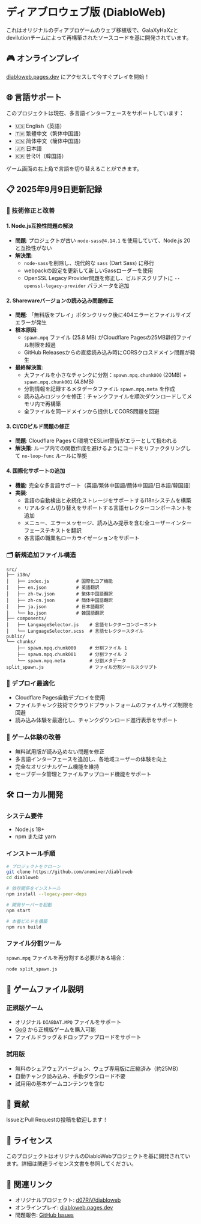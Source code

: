 # ディアブロウェブ版 (DiabloWeb)

これはオリジナルのディアブロゲームのウェブ移植版で、GalaXyHaXzとdevilutionチームによって再構築されたソースコードを基に開発されています。

## 🎮 オンラインプレイ

[diabloweb.pages.dev](https://diabloweb.pages.dev) にアクセスして今すぐプレイを開始！

## 🌐 言語サポート

このプロジェクトは現在、多言語インターフェースをサポートしています：
- 🇺🇸 English（英語）
- 🇹🇼 繁體中文（繁体中国語）
- 🇨🇳 简体中文（簡体中国語）
- 🇯🇵 日本語
- 🇰🇷 한국어（韓国語）

ゲーム画面の右上角で言語を切り替えることができます。

## 📋 2025年9月9日更新記録

### 🔧 技術修正と改善

#### 1. Node.js互換性問題の解決
- **問題**: プロジェクトが古い `node-sass@4.14.1` を使用していて、Node.js 20と互換性がない
- **解決策**: 
  - `node-sass`を削除し、現代的な `sass` (Dart Sass) に移行
  - webpackの設定を更新して新しいSassローダーを使用
  - OpenSSL Legacy Provider問題を修正し、ビルドスクリプトに `--openssl-legacy-provider` パラメータを追加

#### 2. Sharewareバージョンの読み込み問題修正
- **問題**: 「無料版をプレイ」ボタンクリック後に404エラーとファイルサイズエラーが発生
- **根本原因**: 
  - `spawn.mpq` ファイル (25.8 MB) がCloudflare Pagesの25MB静的ファイル制限を超過
  - GitHub Releasesからの直接読み込み時にCORSクロスドメイン問題が発生
- **最終解決策**:
  - 大ファイルを小さなチャンクに分割：`spawn.mpq.chunk000` (20MB) + `spawn.mpq.chunk001` (4.8MB)
  - 分割情報を記録するメタデータファイル `spawn.mpq.meta` を作成
  - 読み込みロジックを修正：チャンクファイルを順次ダウンロードしてメモリ内で再構築
  - 全ファイルを同一ドメインから提供してCORS問題を回避

#### 3. CI/CDビルド問題の修正
- **問題**: Cloudflare Pages CI環境でESLint警告がエラーとして扱われる
- **解決策**: ループ内での関数作成を避けるようにコードをリファクタリングして `no-loop-func` ルールに準拠

#### 4. 国際化サポートの追加
- **機能**: 完全な多言語サポート（英語/繁体中国語/簡体中国語/日本語/韓国語）
- **実装**:
  - 言語の自動検出と永続化ストレージをサポートするi18nシステムを構築
  - リアルタイム切り替えをサポートする言語セレクターコンポーネントを追加
  - メニュー、エラーメッセージ、読み込み提示を含む全ユーザーインターフェーステキストを翻訳
  - 各言語の職業名ローカライゼーションをサポート

### 🗂️ 新規追加ファイル構造
```
src/
├── i18n/
│   ├── index.js          # 国際化コア機能
│   ├── en.json           # 英語翻訳
│   ├── zh-tw.json        # 繁体中国語翻訳
│   ├── zh-cn.json        # 簡体中国語翻訳
│   ├── ja.json           # 日本語翻訳
│   └── ko.json           # 韓国語翻訳
├── components/
│   ├── LanguageSelector.js    # 言語セレクターコンポーネント
│   └── LanguageSelector.scss  # 言語セレクタースタイル
public/
└── chunks/
    ├── spawn.mpq.chunk000     # 分割ファイル 1
    ├── spawn.mpq.chunk001     # 分割ファイル 2
    └── spawn.mpq.meta         # 分割メタデータ
split_spawn.js                 # ファイル分割ツールスクリプト
```

### 🚀 デプロイ最適化
- Cloudflare Pages自動デプロイを使用
- ファイルチャンク技術でクラウドプラットフォームのファイルサイズ制限を回避
- 読み込み体験を最適化し、チャンクダウンロード進行表示をサポート

### 🎯 ゲーム体験の改善
- 無料試用版が読み込めない問題を修正
- 多言語インターフェースを追加し、各地域ユーザーの体験を向上
- 完全なオリジナルゲーム機能を維持
- セーブデータ管理とファイルアップロード機能をサポート

## 🛠️ ローカル開発

### システム要件
- Node.js 18+ 
- npm または yarn

### インストール手順
```bash
# プロジェクトをクローン
git clone https://github.com/anomixer/diabloweb
cd diabloweb

# 依存関係をインストール
npm install --legacy-peer-deps

# 開発サーバーを起動
npm start

# 本番ビルドを構築
npm run build
```

### ファイル分割ツール
`spawn.mpq` ファイルを再分割する必要がある場合：
```bash
node split_spawn.js
```

## 📁 ゲームファイル説明

### 正規版ゲーム
- オリジナル `DIABDAT.MPQ` ファイルをサポート
- [GoG](https://www.gog.com/game/diablo) から正規版ゲームを購入可能
- ファイルドラッグ＆ドロップアップロードをサポート

### 試用版
- 無料のシェアウェアバージョン、ウェブ専用版に圧縮済み（約25MB）
- 自動チャンク読み込み、手動ダウンロード不要
- 試用用の基本ゲームコンテンツを含む

## 🤝 貢献

IssueとPull Requestの投稿を歓迎します！

## 📄 ライセンス

このプロジェクトはオリジナルのDiabloWebプロジェクトを基に開発されています。詳細は関連ライセンス文書を参照してください。

## 🔗 関連リンク

- オリジナルプロジェクト: [d07RiV/diabloweb](https://github.com/d07RiV/diabloweb)
- オンラインプレイ: [diabloweb.pages.dev](https://diabloweb.pages.dev)
- 問題報告: [GitHub Issues](https://github.com/anomixer/diabloweb/issues)
